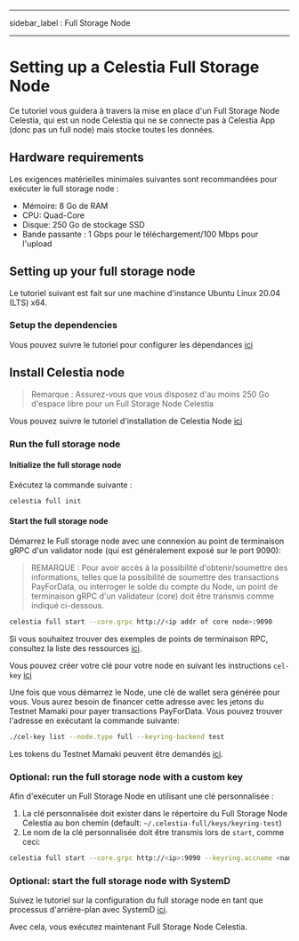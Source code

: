 - - -
sidebar_label : Full Storage Node
- - -

# Setting up a Celestia Full Storage Node

Ce tutoriel vous guidera à travers la mise en place d'un Full Storage Node Celestia, qui est un node Celestia qui ne se connecte pas à Celestia App (donc pas un full node) mais stocke toutes les données.

## Hardware requirements

Les exigences matérielles minimales suivantes sont recommandées pour exécuter le full storage node :

* Mémoire: 8 Go de RAM
* CPU: Quad-Core
* Disque: 250 Go de stockage SSD
* Bande passante : 1 Gbps pour le téléchargement/100 Mbps pour l'upload

## Setting up your full storage node

Le tutoriel suivant est fait sur une machine d'instance Ubuntu Linux 20.04 (LTS) x64.

### Setup the dependencies

Vous pouvez suivre le tutoriel pour configurer les dépendances [ici](../developers/environment.md)

## Install Celestia node

> Remarque : Assurez-vous que vous disposez d'au moins 250 Go d'espace libre pour un Full Storage Node Celestia

Vous pouvez suivre le tutoriel d'installation de Celestia Node [ici](../developers/celestia-node.md)

### Run the full storage node

#### Initialize the full storage node

Exécutez la commande suivante :

```sh
celestia full init
```

#### Start the full storage node

Démarrez le Full storage node avec une connexion au point de terminaison gRPC d'un validator node (qui est généralement exposé sur le port 9090):

> REMARQUE : Pour avoir accès à la possibilité d'obtenir/soumettre des informations, telles que la possibilité de soumettre des transactions PayForData, ou interroger le solde du compte du Node, un point de terminaison gRPC d'un validateur (core) doit être transmis comme indiqué ci-dessous.

```sh
celestia full start --core.grpc http://<ip addr of core node>:9090
```

Si vous souhaitez trouver des exemples de points de terminaison RPC, consultez la liste des ressources [ici](./mamaki-testnet.md#rpc-endpoints).

Vous pouvez créer votre clé pour votre node en suivant les instructions `cel-key` [ici](./keys.md)

Une fois que vous démarrez le Node, une clé de wallet sera générée pour vous. Vous aurez besoin de financer cette adresse avec les jetons du Testnet Mamaki pour payer transactions PayForData. Vous pouvez trouver l'adresse en exécutant la commande suivante:

```sh
./cel-key list --node.type full --keyring-backend test
```

Les tokens du Testnet Mamaki peuvent être demandés [ici](./mamaki-testnet.md#mamaki-testnet-faucet).

### Optional: run the full storage node with a custom key

Afin d'exécuter un Full Storage Node en utilisant une clé personnalisée :

1. La clé personnalisée doit exister dans le répertoire du Full Storage Node Celestia au bon chemin (default: `~/.celestia-full/keys/keyring-test`)
2. Le nom de la clé personnalisée doit être transmis lors de `start`, comme ceci:

```sh
celestia full start --core.grpc http://<ip>:9090 --keyring.accname <name_of_custom_key>
```

### Optional: start the full storage node with SystemD

Suivez le tutoriel sur la configuration du full storage node en tant que processus d'arrière-plan avec SystemD [ici](./systemd.md#celestia-full-storage-node).

Avec cela, vous exécutez maintenant Full Storage Node Celestia.
